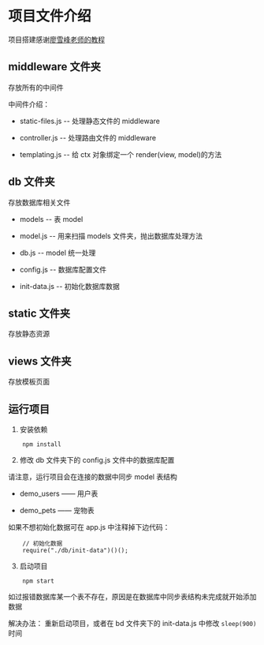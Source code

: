 # 项目文件介绍

项目搭建感谢[廖雪峰老师的教程](https://www.liaoxuefeng.com/wiki/001434446689867b27157e896e74d51a89c25cc8b43bdb3000/001471087582981d6c0ea265bf241b59a04fa6f61d767f6000)


## middleware 文件夹

存放所有的中间件

中间件介绍：

- static-files.js -- 处理静态文件的 middleware

- controller.js -- 处理路由文件的 middleware

- templating.js -- 给 ctx 对象绑定一个 render(view, model)的方法

## db 文件夹 

存放数据库相关文件

- models -- 表 model

- model.js -- 用来扫描 models 文件夹，抛出数据库处理方法

- db.js -- model 统一处理

- config.js -- 数据库配置文件

- init-data.js -- 初始化数据库数据

## static 文件夹 

存放静态资源

## views 文件夹 

存放模板页面

## 运行项目

1. 安装依赖

```
	npm install
```

2. 修改 db 文件夹下的 config.js 文件中的数据库配置

请注意，运行项目会在连接的数据中同步 model 表结构

- demo_users —— 用户表

- demo_pets  —— 宠物表

如果不想初始化数据可在 app.js 中注释掉下边代码：
```
	// 初始化数据
	require("./db/init-data")()();
```


3. 启动项目

```
	npm start
```

如过报错数据库某一个表不存在，原因是在数据库中同步表结构未完成就开始添加数据

解决办法：
重新启动项目，或者在 bd 文件夹下的 init-data.js 中修改 `sleep(900)` 时间

